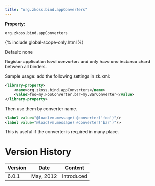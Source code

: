 ```yaml
---
title: "org.zkoss.bind.appConverters"
---
```


**Property:**

`org.zkoss.bind.appConverters`

{% include global-scope-only.html %}

Default: none

Register application level converters and only have one instance shard
between all binders.

Sample usage: add the following settings in zk.xml:

```xml
<library-property>
    <name>org.zkoss.bind.appConverters</name>
    <value>foo=my.FooConverter,bar=my.BarConverter</value>
</library-property>
```

Then use them by converter name.

```xml
<label value="@load(vm.message) @converter('foo')"/>
<label value="@load(vm.message) @converter('bar')"/>
```

This is useful if the converter is required in many place.

# Version History

| Version | Date      | Content    |
|---------|-----------|------------|
| 6.0.1   | May, 2012 | Introduced |
